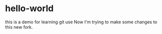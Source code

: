 hello-world
===========

this is a demo for learning git use
Now I'm trying to make some changes to this new fork.
